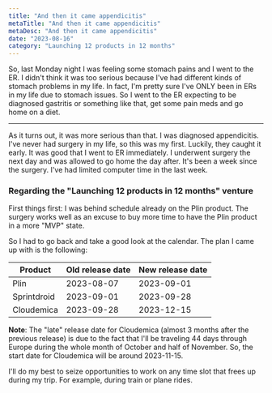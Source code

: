 ```yaml
---
title: "And then it came appendicitis"
metaTitle: "And then it came appendicitis"
metaDesc: "And then it came appendicitis"
date: "2023-08-16"
category: "Launching 12 products in 12 months"
---
```


So, last Monday night I was feeling some stomach pains and I went to the ER.
I didn't think it was too serious because I've had different kinds of stomach problems in my life.
In fact, I'm pretty sure I've ONLY been in ERs in my life due to stomach issues.
So I went to the ER expecting to be diagnosed gastritis or something like that, get
some pain meds and go home on a diet.

---

As it turns out, it was more serious than that. I was diagnosed appendicitis.
I've never had surgery in my life, so this was my first.
Luckily, they caught it early. It was good that I went to ER immediately.
I underwent surgery the next day and was allowed to go home the day after.
It's been a week since the surgery. I've had limited computer time in the last week.

### Regarding the "Launching 12 products in 12 months" venture

First things first: I was behind schedule already on the Plin product.
The surgery works well as an excuse to buy more time to have the Plin product in a more "MVP" state.

So I had to go back and take a good look at the calendar. The plan I came up with is the following:

| Product     | Old release date | New release date |
| ----------- | ---------------- | ---------------- |
| Plin        | 2023-08-07       | 2023-09-01       |
| Sprintdroid | 2023-09-01       | 2023-09-28       |
| Cloudemica  | 2023-09-28       | 2023-12-15       |

**Note**: The "late" release date for Cloudemica (almost 3 months after the previous release)
is due to the fact that I'll be traveling 44 days through Europe during the whole month of October and half of November.
So, the start date for Cloudemica will be around 2023-11-15.

I'll do my best to seize opportunities to work on any time slot that frees up during my trip.
For example, during train or plane rides.
